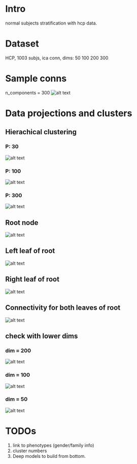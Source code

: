# Intro
normal subjects stratification with hcp data.

# Dataset 
HCP, 1003 subjs, ica conn, dims: 50 100 200 300 

# Sample conns
n_components = 300
![alt text](https://github.com/kli30/hierarchy/blob/master/conn_samples_4subjs_net300.png)

# Data projections and clusters

## Hierachical clustering

### P: 30
![alt text](https://github.com/kli30/hierarchy/blob/master/hrc-p-30.png)
### P: 100
![alt text](https://github.com/kli30/hierarchy/blob/master/hrc-p-100.png)
### P: 300
![alt text](https://github.com/kli30/hierarchy/blob/master/hrc-p-300.png)

## Root node
![alt text](https://github.com/kli30/hierarchy/blob/master/cmp_subj_root.png)
## Left leaf of root
![alt text](https://github.com/kli30/hierarchy/blob/master/cmp_subj_00.png)
## Right leaf of root
![alt text](https://github.com/kli30/hierarchy/blob/master/cmp_subj_01.png)
## Connectivity for both leaves of root
![alt text](https://github.com/kli30/hierarchy/blob/master/conn_root.png)

## check with lower dims
### dim = 200
![alt text](https://github.com/kli30/hierarchy/blob/master/check_split_dim200.png)
### dim = 100
![alt text](https://github.com/kli30/hierarchy/blob/master/check_split_dim100.png)
### dim = 50
![alt text](https://github.com/kli30/hierarchy/blob/master/check_split_dim50.png)

# TODOs
1. link to phenotypes (gender/family info)
2. cluster numbers
3. Deep models to build from bottom.
